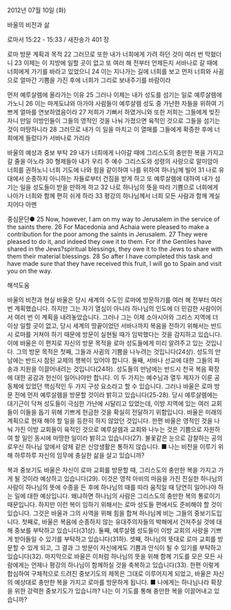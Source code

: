 2012년 07월 10일 (화)

바울의 비전과 삶



로마서 15:22 - 15:33 / 새찬송가 401 장


로마 방문 계획과 목적
22 그러므로 또한 내가 너희에게 가려 하던 것이 여러 번 막혔더니 23 이제는 이 지방에 일할 곳이 없고 또 여러 해 전부터 언제든지 서바나로 갈 때에 너희에게 가기를 바라고 있었으니 24 이는 지나가는 길에 너희를 보고 먼저 너희와 사귐으로 얼마간 기쁨을 가진 후에 너희가 그리로 보내주기를 바람이라

먼저 예루살렘에 올라가는 이유
25 그러나 이제는 내가 성도를 섬기는 일로 예루살렘에 가노니 26 이는 마게도냐와 아가야 사람들이 예루살렘 성도 중 가난한 자들을 위하여 기쁘게 얼마를 연보하였음이라 27 저희가 기뻐서 하였거니와 또한 저희는 그들에게 빚진 자니 만일 이방인들이 그들의 영적인 것을 나눠 가졌으면 육적인 것으로 그들을 섬기는 것이 마땅하니라 28 그러므로 내가 이 일을 마치고 이 열매를 그들에게 확증한 후에 너희에게 들렀다가 서바나로 가리라

바울의 예상과 중보 부탁
29 내가 너희에게 나아갈 때에 그리스도의 충만한 복을 가지고 갈 줄을 아노라 30 형제들아 내가 우리 주 예수 그리스도와 성령의 사랑으로 말미암아 너희를 권하노니 너희 기도에 나와 힘을 같이하여 나를 위하여 하나님께 빌어 31 나로 유대에서 순종하지 아니하는 자들로부터 건짐을 받게 하고 또 예루살렘에 대하여 내가 섬기는 일을 성도들이 받을 만하게 하고 32 나로 하나님의 뜻을 따라 기쁨으로 너희에게 나아가 너희와 함께 편히 쉬게 하라 33 평강의 하나님께서 너희 모든 사람과 함께 계실지어다 아멘

중심문단● 25 Now, however, I am on my way to Jerusalem in the service of the saints there. 26 For Macedonia and Achaia were pleased to make a contribution for the poor among the saints in Jerusalem. 27 They were pleased to do it, and indeed they owe it to them. For if the Gentiles have shared in the Jews?spiritual blessings, they owe it to the Jews to share with them their material blessings. 28 So after I have completed this task and have made sure that they have received this fruit, I will go to Spain and visit you on the way.

해석도움





바울의 비전과 현실  바울은 당시 세계의 수도인 로마에 방문하기를 여러 해 전부터 여러 번 계획했습니다. 하지만 그는 자기 열심이 아니라 하나님의 인도에 더 민감한 사람이어서 여러 번 이 계획을 내려놓았습니다. 그러나 그는 이제 소아시아와 그리스 지역에 더 이상 일할 곳이 없고, 당시 세계의 땅끝이었던 서바나까지 복음을 전하기 위해서는 반드시 로마를 거쳐야 하기 때문에 방문이 실현될 때가 임박했다는 것을 감지하고 있습니다. 이에 바울은 이 편지로 자신의 방문 목적을 로마 성도들에게 미리 알려주고 있는 것입니다. 그의 방문 목적은 첫째, 그들과 사귐의 기쁨을 나누려는 것입니다(24상). 성도의 만남에는 반드시 참된 교제의 행복이 있어야 합니다. 둘째, 서바나 선교에 대한 그들의 파송과 지원을 이끌어내려는 것입니다(24하). 성도들의 만남에는 반드시 천국 복음 확장에 대한 공감과 헌신이 일어나야만 합니다. 이 두 가지는 예수님과 열두 제자가 이룬 공동체에 있었던 핵심적인 두 가지 구성 요소라고 할 수 있습니다. 그러나 바울은 로마 방문 전에 먼저 예루살렘을 방문할 것이라 밝히고 있습니다(25-28). 당시 예루살렘에는 대기근이 닥쳐 성도들이 극심한 가난에 시달리고 있었는데, 이방 지역에 있는 여러 교회들이 이들을 돕기 위해 기쁘게 헌금한 것을 확실히 전달하기 위함입니다. 바울은 미래의 계획으로 현재 해야 할 일을 등한히 하지 않았던 것입니다. 한편 바울은 영적인 것을 나눠 가진 이방 교회들이 육적인 것으로 예루살렘과 교회와 나누는 것은 기쁨으로 자원하여 할 일인 동시에 마땅한 일이라 밝히고 있습니다(27). 불꽃같은 눈으로 감찰하는 공의로우신 하나님 앞에서 얌체 같은 신앙생활은 통하지 않습니다.
■ 나는 비전을 이루기 위해 하루하루 자신의 임무에 충실한 삶을 살고 있습니까?

복과 중보기도  바울은 자신이 로마 교회를 방문할 때, 그리스도의 충만한 복을 가지고 가게 될 것이라 예상하고 있습니다(29). 이것은 영적 아비의 마음을 가진 진실한 하나님의 사람이 하나님의 뜻에 수종을 든 후에 하나님의 때를 따라 움직일 때 당연히 일어나야 하는 일에 대한 예상입니다. 왜냐하면 하나님의 사람은 그리스도의 충만한 복의 통로이기 때문입니다. 하지만 이런 복이 임하기 위해서는 로마 성도들 편에서도 준비해야 할 것이 있습니다. 그것은 바울과 그의 사역을 위해 힘을 합쳐 하나님께 비는 그들의 중보기도입니다. 첫째로, 바울은 복음에 순종하지 않는 유대주의자들의 박해에서 건져주실 것에 대해 중보를 부탁하고 있습니다(31상). 둘째, 예루살렘 성도들이 이방 교회의 사랑을 기쁘게 받아들일 수 있기를 부탁하고 있습니다(31하). 셋째, 하나님의 뜻대로 로마 교회를 방문할 수 있게 되고, 그 결과 그 방문이 자신에게도 기쁨과 안식이 될 수 있기를 부탁하고 있습니다(32). 마지막으로 바울은 이처럼 하나님의 뜻을 위해 함께 기도를 모은 모든 사람에게는 언제나 평강의 하나님이 함께하실 것을 축복하고 있습니다(33). 한편 이렇게 합심하여 구체적으로 드려진 중보기도의 제목은 그대로 이루어지게 되었고, 바울은 자신의 예상대로 충만한 복을 가지고 로마를 방문하게 됩니다.
■ 나에게는 하나님나라 확장을 위한 강력한 중보기도가 있습니까? 나는 이 기도를 통해 충만한 복을 이끌어내고 있습니까?